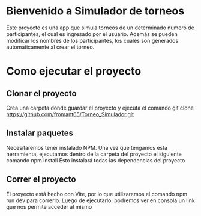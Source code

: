 # Bienvenido a Simulador de torneos

Este proyecto es una app que simula torneos de un determinado numero de participantes, el cual es ingresado por el usuario. Además se pueden modificar los nombres de los participantes, los cuales son generados automaticamente al crear el torneo.

# Como ejecutar el proyecto

## Clonar el proyecto

Crea una carpeta donde guardar el proyecto y ejecuta el comando
git clone https://github.com/fromant65/Torneo_Simulador.git

## Instalar paquetes

Necesitaremos tener instalado NPM. Una vez que tengamos esta herramienta, ejecutamos dentro de la carpeta del proyecto el siguiente comando
npm install
Esto instalará todas las dependencias del proyecto

## Correr el proyecto

El proyecto está hecho con Vite, por lo que utilizaremos el comando
npm run dev
para correrlo. Luego de ejecutarlo, podremos ver en consola un link que nos permite acceder al mismo
